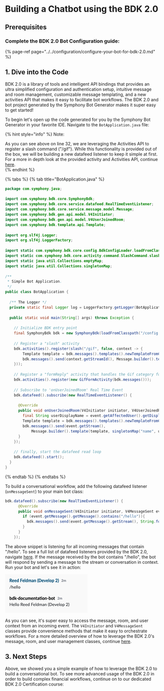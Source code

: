 # Building a Chatbot using the BDK 2.0

## Prerequisites

### Complete the BDK 2.0 Bot Configuration guide:

{% page-ref page="../../configuration/configure-your-bot-for-bdk-2.0.md" %}

## 1. Dive into the Code

BDK 2.0 is a library of tools and intelligent API bindings that provides an ultra simplified configuration and authentication setup, intuitive message and room management, customizable message templating, and a new activities API that makes it easy to facilitate bot workflows.  The BDK 2.0 and bot project generated by the Symphony Bot Generator makes it super easy to get started!  

To begin let's open up the code generated for you by the Symphony Bot Generator in your favorite IDE.  Navigate to the `BotApplication.java` file: 

{% hint style="info" %}
Note:

As you can see above on line 32, we are leveraging the Activities API to register a slash command \("/gif"\).  While this functionality is provided out of the box, we will be building a new datafeed listener to keep it simple at first.  For a more in depth look at the provided activity and Activities API, continue [here](../../../developer-tools/developer-tools/bdk-2.0/#activities-api).   
{% endhint %}

{% tabs %}
{% tab title="BotApplication.java" %}
```java
package com.symphony.java;

import com.symphony.bdk.core.SymphonyBdk;
import com.symphony.bdk.core.service.datafeed.RealTimeEventListener;
import com.symphony.bdk.core.service.message.model.Message;
import com.symphony.bdk.gen.api.model.V4Initiator;
import com.symphony.bdk.gen.api.model.V4UserJoinedRoom;
import com.symphony.bdk.template.api.Template;

import org.slf4j.Logger;
import org.slf4j.LoggerFactory;

import static com.symphony.bdk.core.config.BdkConfigLoader.loadFromClasspath;
import static com.symphony.bdk.core.activity.command.SlashCommand.slash;
import static java.util.Collections.emptyMap;
import static java.util.Collections.singletonMap;

/**
 * Simple Bot Application.
 */
public class BotApplication {

  /** The Logger */
  private static final Logger log = LoggerFactory.getLogger(BotApplication.class);

  public static void main(String[] args) throws Exception {

    // Initialize BDK entry point
    final SymphonyBdk bdk = new SymphonyBdk(loadFromClasspath("/config.yaml"));

    // Register a "slash" activity
    bdk.activities().register(slash("/gif", false, context -> {
        Template template = bdk.messages().templates().newTemplateFromClasspath("/templates/gif.ftl");
        bdk.messages().send(context.getStreamId(), Message.builder().template(template).build());
    }));

    // Register a "formReply" activity that handles the Gif category form submission
    bdk.activities().register(new GifFormActivity(bdk.messages()));

    // Subscribe to 'onUserJoinedRoom' Real Time Event
    bdk.datafeed().subscribe(new RealTimeEventListener() {

      @Override
      public void onUserJoinedRoom(V4Initiator initiator, V4UserJoinedRoom event) {
        final String userDisplayName = event.getAffectedUser().getDisplayName();
        Template template = bdk.messages().templates().newTemplateFromClasspath("/templates/welcome.ftl");
        bdk.messages().send(event.getStream(),
            Message.builder().template(template, singletonMap("name", userDisplayName)).build());
      }
    });

    // finally, start the datafeed read loop
    bdk.datafeed().start();
  }
}
```
{% endtab %}
{% endtabs %}

To build a conversational workflow, add the following datafeed listener \(`onMessageSent`\) to your main bot class:

```java
bdk.datafeed().subscribe(new RealTimeEventListener() {
      @Override
      public void onMessageSent(V4Initiator initiator, V4MessageSent event) {
        if (event.getMessage().getMessage().contains("/hello")){
          bdk.messages().send(event.getMessage().getStream(), String.format("<messageML>Hello %s </messageML>", initiator.getUser().getDisplayName()));
        }
      }
    });
```

The above snippet is listening for all incoming messages that contain "/hello".  To see a full list of datafeed listeners provided by the BDK 2.0, navigate [here](../../../developer-tools/developer-tools/bdk-2.0/#datafeed-management).  If the message received by the bot contains "/hello", the bot will respond by sending a message to the stream or conversation in context.  Run your bot and let's see it in action:

![](../../../.gitbook/assets/screen-shot-2020-12-11-at-12.21.32-pm.png)

As you can see, it's super easy to access the message, room, and user context from an incoming event.  The `V4Initiator` and `V4MessageSent` classes provide convenience methods that make it easy to orchestrate workflows.  For a more detailed overview of how to leverage the BDK 2.0's message, room, and user management classes, continue [here](../../../developer-tools/developer-tools/bdk-2.0/#user-message-and-room-management).

## 3.  Next Steps

Above, we showed you a simple example of how to leverage the BDK 2.0 to build a conversational bot.  To see more advanced usage of the BDK 2.0 in order to build complex financial workflows, continue on to our dedicated BDK 2.0 Certification course:

